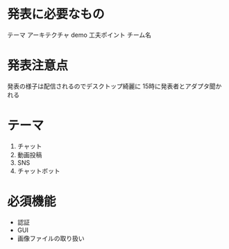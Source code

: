 # 発表に必要なもの
テーマ
アーキテクチャ
demo
工夫ポイント
チーム名

# 発表注意点
発表の様子は配信されるのでデスクトップ綺麗に
15時に発表者とアダプタ聞かれる

# テーマ
1. チャット
1. 動画投稿
1. SNS
1. チャットボット

# 必須機能
- 認証
- GUI
- 画像ファイルの取り扱い
